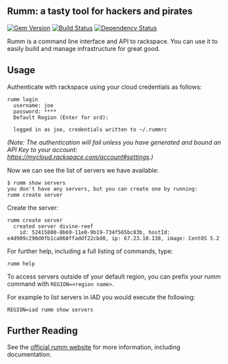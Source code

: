 ## Rumm: a tasty tool for hackers and pirates

[![Gem Version](https://badge.fury.io/rb/rumm.png)](http://badge.fury.io/rb/rumm)
[![Build Status](https://travis-ci.org/rackspace/rumm.png?branch=master)](https://travis-ci.org/rackspace/rumm)
[![Dependency Status](https://gemnasium.com/rackspace/rumm.png)](https://gemnasium.com/rackspace/rumm)


Rumm is a command line interface and API to rackspace. You can use it
to easily build and manage infrastructure for great good.


## Usage

Authenticate with rackspace using your cloud credentials as follows:
    
    rumm login
      username: joe
      password: ****
      Default Region (Enter for ord):

      logged in as joe, credentials written to ~/.rummrc
*(Note: The authentication will fail unless you have generated and bound an API Key to your account: https://mycloud.rackspace.com/account#settings.)*    

Now we can see the list of servers we have available:

    $ rumm show servers
    you don't have any servers, but you can create one by running:
    rumm create server

Create the server:

    rumm create server
      created server divine-reef
        id: 52415800-8b69-11e0-9b19-734f565bc83b, hostId: e4d909c290d0fb1ca068ffaddf22cbd0, ip: 67.23.10.138, image: CentOS 5.2
        
For further help, including a full listing of commands, type:

    rumm help

To access servers outside of your default region, you can prefix your rumm command with `REGION=<region name>`.

For example to list servers in IAD you would execute the following:

    REGION=iad rumm show servers

## Further Reading

See the [official rumm website][1] for more information, including documentation.

[1]: http://rackerlabs.github.io/rumm
